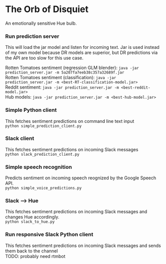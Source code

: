 # The Orb of Disquiet
An emotionally sensitive Hue bulb.

### Run prediction server
This will load the jar model and listen for incoming text. Jar is used instead of my own model because DR models are superior, but DR predictions via the API are too slow for this use case.  

Rotten Tomatoes sentiment (regression GLM blender): `java -jar prediction_server.jar -m 5a207fa7eeb38c357a32689f.jar`  
Rotten Tomatoes sentiment (classification): `java -jar prediction_server.jar -m <best-RT-classification-model.jar>`  
Reddit sentiment: `java -jar prediction_server.jar -m <best-reddit-model.jar>`  
Hub models: `java -jar prediction_server.jar -m <best-hub-model.jar>`

### Simple Python client
This fetches sentiment predictions on command line text input  
`python simple_prediction_client.py`

### Slack client
This fetches sentiment predictions on incoming Slack messages  
`python slack_prediction_client.py`  

### Simple speech recognition  
Predicts sentiment on incoming speech reognized by the Google Speech API.  
`python simple_voice_predictions.py`  

### Slack --> Hue
This fetches sentiment predictions on incoming Slack messages and changes Hue accordingly.  
`python slack_to_hue.py`

### Run responsive Slack Python client
This fetches sentiment predictions on incoming Slack messages and sends them back to the channel  
TODO: probably need rtmbot 
